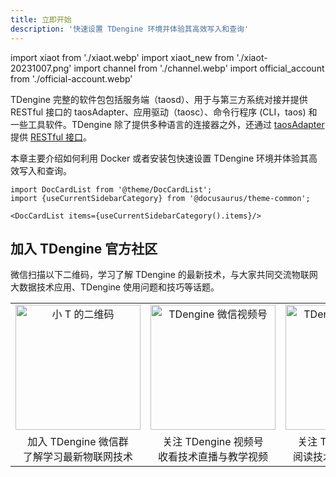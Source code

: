 ```yaml
---
title: 立即开始
description: '快速设置 TDengine 环境并体验其高效写入和查询'
---
```


import xiaot from './xiaot.webp'
import xiaot_new from './xiaot-20231007.png'
import channel from './channel.webp'
import official_account from './official-account.webp'

TDengine 完整的软件包包括服务端（taosd）、用于与第三方系统对接并提供 RESTful 接口的 taosAdapter、应用驱动（taosc）、命令行程序 (CLI，taos) 和一些工具软件。TDengine 除了提供多种语言的连接器之外，还通过 [taosAdapter](../reference/components/taosadapter) 提供 [RESTful 接口](../reference/connector/rest-api)。

本章主要介绍如何利用 Docker 或者安装包快速设置 TDengine 环境并体验其高效写入和查询。

```mdx-code-block
import DocCardList from '@theme/DocCardList';
import {useCurrentSidebarCategory} from '@docusaurus/theme-common';

<DocCardList items={useCurrentSidebarCategory().items}/>
```

## 加入 TDengine 官方社区

微信扫描以下二维码，学习了解 TDengine 的最新技术，与大家共同交流物联网大数据技术应用、TDengine 使用问题和技巧等话题。

<table width="100%">
<tr align="center">
<td style={{padding:'1em 3em',border:0}}><img src={xiaot_new} alt="小 T 的二维码" width="200" /></td>
<td style={{padding:'1em 3em',border:0}}><img src={channel} alt="TDengine 微信视频号" width="200" /></td>
<td style={{padding:'1em 3em',border:0}}><img src={official_account} alt="TDengine 微信公众号" width="200" /></td>
</tr>
<tr align="center">
<td style={{padding:'1em 3em',border:0}}>加入 TDengine 微信群<br/>了解学习最新物联网技术</td>
<td style={{padding:'1em 3em',border:0}}>关注 TDengine 视频号<br/>收看技术直播与教学视频</td>
<td style={{padding:'1em 3em',border:0}}>关注 TDengine 公众号<br/>阅读技术文章与行业案例</td>
</tr>
</table>
